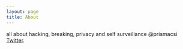```yaml
---
layout: page
title: About
---
```

all about hacking, breaking, privacy and self surveillance @prismacsi
[Twitter](https://www.twitter.com/berkdusunur).
